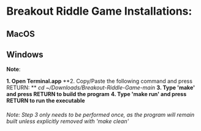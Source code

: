 # Breakout Riddle Game Installations:

## MacOS 

## Windows
**Note**: 

**1. Open Terminal.app**
**2. Copy/Paste the following command and press RETURN: **
            *cd ~/Downloads/Breakout-Riddle-Game-main*
**3. Type 'make' and press RETURN to build the program**
**4. Type 'make run' and press RETURN to run the executable**

###### Note: Step 3 only needs to be performed once, as the program will remain built unless explicitly removed with 'make clean'
